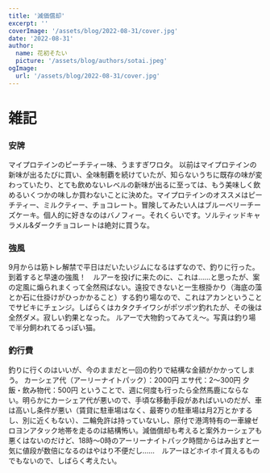 ```yaml
---
title: '減価償却'
excerpt: ''
coverImage: '/assets/blog/2022-08-31/cover.jpg'
date: '2022-08-31'
author:
  name: 花初そたい
  picture: '/assets/blog/authors/sotai.jpeg'
ogImage:
  url: '/assets/blog/2022-08-31/cover.jpg'
---
```

# 雑記

### 安牌
マイプロテインのピーチティー味、うますぎワロタ。
以前はマイプロテインの新味が出るたびに買い、全味制覇を続けていたが、知らないうちに既存の味が変わっていたり、とても飲めないレベルの新味が出るに至っては、もう美味しく飲めるいくつかの味しか買わないことに決めた。マイプロテインのオススメはピーチティー、ミルクティー、チョコレート。冒険してみたい人はブルーベリーチーズケーキ。個人的に好きなのはバノフィー。それくらいです。ソルティッドキャラメル&ダークチョコレートは絶対に買うな。

### 強風
9月からは筋トレ解禁で平日はだいたいジムになるはずなので、釣りに行った。
到着すると早速の強風！　ルアーを投げに来たのに、これは……と思ったが、案の定風に煽られまくって全然飛ばない。遠投できないと一生根掛かり（海底の藻とか石に仕掛けがひっかかること）する釣り場なので、これはアカンということでサビキにチェンジ。しばらくはカタクチイワシがポツポツ釣れたが、その後は全然ダメ。寂しい釣果となった。
ルアーで大物釣ってみてえ～。写真は釣り場で半分飼われてるっぽい猫。

### 釣行費
釣りに行くのはいいが、今のままだと一回の釣りで結構な金額がかかってしまう。
カーシェア代（アーリーナイトパック）：2000円
エサ代：2～300円
夕飯・飲み物代：500円
ということで、週に何度も行ったら全然馬鹿にならない。明らかにカーシェア代が悪いので、手頃な移動手段があればいいのだが、車は高いし条件が悪い（賃貸に駐車場はなく、最寄りの駐車場は月2万とかするし、別に近くもない）、二輪免許は持っていないし、原付で港湾特有の一車線ゼロヨンアタック地帯を走るのは結構怖い。減価償却も考えると案外カーシェアも悪くはないのだけど、18時～0時のアーリーナイトパック時間からはみ出すと一気に値段が数倍になるのはやはり不便だし……　ルアーほどホイホイ買えるものでもないので、しばらく考えたい。